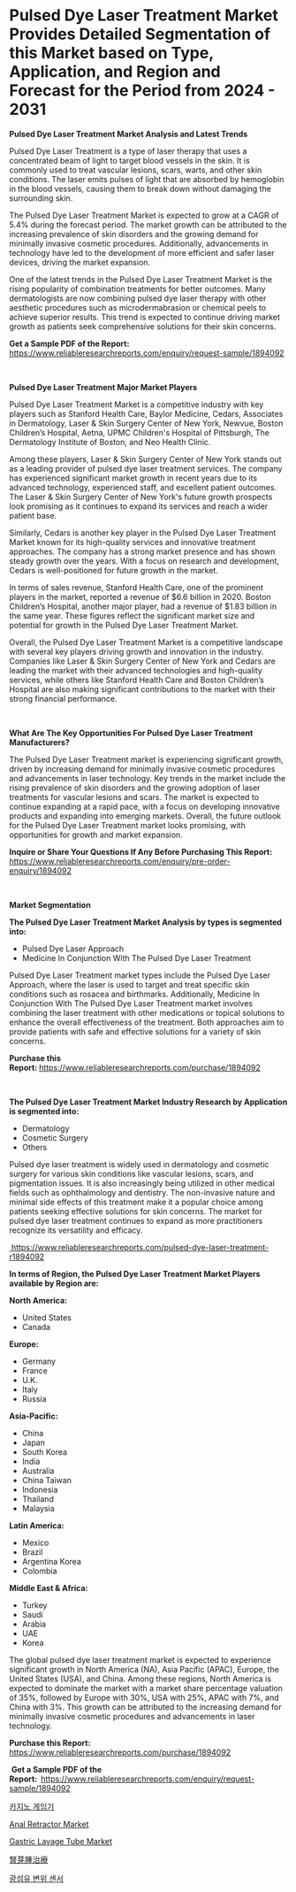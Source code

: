 <p><h1>Pulsed Dye Laser Treatment Market Provides Detailed Segmentation of this Market based on Type, Application, and Region and Forecast for the Period from 2024 - 2031</h1></p><p><strong>Pulsed Dye Laser Treatment Market Analysis and Latest Trends</strong></p>
<p><p>Pulsed Dye Laser Treatment is a type of laser therapy that uses a concentrated beam of light to target blood vessels in the skin. It is commonly used to treat vascular lesions, scars, warts, and other skin conditions. The laser emits pulses of light that are absorbed by hemoglobin in the blood vessels, causing them to break down without damaging the surrounding skin.</p><p>The Pulsed Dye Laser Treatment Market is expected to grow at a CAGR of 5.4% during the forecast period. The market growth can be attributed to the increasing prevalence of skin disorders and the growing demand for minimally invasive cosmetic procedures. Additionally, advancements in technology have led to the development of more efficient and safer laser devices, driving the market expansion.</p><p>One of the latest trends in the Pulsed Dye Laser Treatment Market is the rising popularity of combination treatments for better outcomes. Many dermatologists are now combining pulsed dye laser therapy with other aesthetic procedures such as microdermabrasion or chemical peels to achieve superior results. This trend is expected to continue driving market growth as patients seek comprehensive solutions for their skin concerns.</p></p>
<p><strong>Get a Sample PDF of the Report:&nbsp;</strong> <a href="https://www.reliableresearchreports.com/enquiry/request-sample/1894092">https://www.reliableresearchreports.com/enquiry/request-sample/1894092</a></p>
<p>&nbsp;</p>
<p><strong>Pulsed Dye Laser Treatment Major Market Players</strong></p>
<p><p>Pulsed Dye Laser Treatment Market is a competitive industry with key players such as Stanford Health Care, Baylor Medicine, Cedars, Associates in Dermatology, Laser & Skin Surgery Center of New York, Newvue, Boston Children’s Hospital, Aetna, UPMC Children's Hospital of Pittsburgh, The Dermatology Institute of Boston, and Neo Health Clinic. </p><p>Among these players, Laser & Skin Surgery Center of New York stands out as a leading provider of pulsed dye laser treatment services. The company has experienced significant market growth in recent years due to its advanced technology, experienced staff, and excellent patient outcomes. The Laser & Skin Surgery Center of New York's future growth prospects look promising as it continues to expand its services and reach a wider patient base.</p><p>Similarly, Cedars is another key player in the Pulsed Dye Laser Treatment Market known for its high-quality services and innovative treatment approaches. The company has a strong market presence and has shown steady growth over the years. With a focus on research and development, Cedars is well-positioned for future growth in the market.</p><p>In terms of sales revenue, Stanford Health Care, one of the prominent players in the market, reported a revenue of $6.6 billion in 2020. Boston Children’s Hospital, another major player, had a revenue of $1.83 billion in the same year. These figures reflect the significant market size and potential for growth in the Pulsed Dye Laser Treatment Market.</p><p>Overall, the Pulsed Dye Laser Treatment Market is a competitive landscape with several key players driving growth and innovation in the industry. Companies like Laser & Skin Surgery Center of New York and Cedars are leading the market with their advanced technologies and high-quality services, while others like Stanford Health Care and Boston Children’s Hospital are also making significant contributions to the market with their strong financial performance.</p></p>
<p>&nbsp;</p>
<p><strong>What Are The Key Opportunities For Pulsed Dye Laser Treatment Manufacturers?</strong></p>
<p><p>The Pulsed Dye Laser Treatment market is experiencing significant growth, driven by increasing demand for minimally invasive cosmetic procedures and advancements in laser technology. Key trends in the market include the rising prevalence of skin disorders and the growing adoption of laser treatments for vascular lesions and scars. The market is expected to continue expanding at a rapid pace, with a focus on developing innovative products and expanding into emerging markets. Overall, the future outlook for the Pulsed Dye Laser Treatment market looks promising, with opportunities for growth and market expansion.</p></p>
<p><strong>Inquire or Share Your Questions If Any Before Purchasing This Report:</strong> <a href="https://www.reliableresearchreports.com/enquiry/pre-order-enquiry/1894092">https://www.reliableresearchreports.com/enquiry/pre-order-enquiry/1894092</a></p>
<p>&nbsp;</p>
<p><strong>Market Segmentation</strong></p>
<p><strong>The Pulsed Dye Laser Treatment Market Analysis by types is segmented into:</strong></p>
<p><ul><li>Pulsed Dye Laser Approach</li><li>Medicine In Conjunction With The Pulsed Dye Laser Treatment</li></ul></p>
<p><p>Pulsed Dye Laser Treatment market types include the Pulsed Dye Laser Approach, where the laser is used to target and treat specific skin conditions such as rosacea and birthmarks. Additionally, Medicine In Conjunction With The Pulsed Dye Laser Treatment market involves combining the laser treatment with other medications or topical solutions to enhance the overall effectiveness of the treatment. Both approaches aim to provide patients with safe and effective solutions for a variety of skin concerns.</p></p>
<p><strong>Purchase this Report:&nbsp;</strong><a href="https://www.reliableresearchreports.com/purchase/1894092">https://www.reliableresearchreports.com/purchase/1894092</a></p>
<p>&nbsp;</p>
<p><strong>The Pulsed Dye Laser Treatment Market Industry Research by Application is segmented into:</strong></p>
<p><ul><li>Dermatology</li><li>Cosmetic Surgery</li><li>Others</li></ul></p>
<p><p>Pulsed dye laser treatment is widely used in dermatology and cosmetic surgery for various skin conditions like vascular lesions, scars, and pigmentation issues. It is also increasingly being utilized in other medical fields such as ophthalmology and dentistry. The non-invasive nature and minimal side effects of this treatment make it a popular choice among patients seeking effective solutions for skin concerns. The market for pulsed dye laser treatment continues to expand as more practitioners recognize its versatility and efficacy.</p></p>
<p><a href="https://www.reliableresearchreports.com/pulsed-dye-laser-treatment-r1894092">&nbsp;https://www.reliableresearchreports.com/pulsed-dye-laser-treatment-r1894092</a></p>
<p><strong>In terms of Region, the Pulsed Dye Laser Treatment Market Players available by Region are:</strong></p>
<p>
    <p> <strong> North America: </strong>
        <ul>
            <li>United States</li>
            <li>Canada</li>
        </ul>
        </p> 
    <p> <strong> Europe: </strong>
        <ul>
            <li>Germany</li>
            <li>France</li>
            <li>U.K.</li>
            <li>Italy</li>
            <li>Russia</li>
        </ul>
        </p> 
    <p> <strong> Asia-Pacific: </strong>
        <ul>
            <li>China</li>
            <li>Japan</li>
            <li>South Korea</li>
            <li>India</li>
            <li>Australia</li>
            <li>China Taiwan</li>
            <li>Indonesia</li>
            <li>Thailand</li>
            <li>Malaysia</li>
        </ul>
        </p> 
    <p> <strong> Latin America: </strong>
        <ul>
            <li>Mexico</li>
            <li>Brazil</li>
            <li>Argentina Korea</li>
            <li>Colombia</li>
        </ul>
        </p> 
    <p> <strong> Middle East & Africa: </strong>
        <ul>
            <li>Turkey</li>
            <li>Saudi</li>
            <li>Arabia</li>
            <li>UAE</li>
            <li>Korea</li>
        </ul>
    </p>
    </p>
<p><p>The global pulsed dye laser treatment market is expected to experience significant growth in North America (NA), Asia Pacific (APAC), Europe, the United States (USA), and China. Among these regions, North America is expected to dominate the market with a market share percentage valuation of 35%, followed by Europe with 30%, USA with 25%, APAC with 7%, and China with 3%. This growth can be attributed to the increasing demand for minimally invasive cosmetic procedures and advancements in laser technology.</p></p>
<p><strong>Purchase this Report: </strong><a href="https://www.reliableresearchreports.com/purchase/1894092">https://www.reliableresearchreports.com/purchase/1894092</a></p>
<p>&nbsp;<strong>Get a Sample PDF of the Report:&nbsp;&nbsp;</strong><a href="https://www.reliableresearchreports.com/enquiry/request-sample/1894092">https://www.reliableresearchreports.com/enquiry/request-sample/1894092</a></p>
<p><strong></strong></p>
<p><p><a href="https://github.com/solomonbode85/Market-Research-Report-List-1/blob/main/378328546130.md">카지노 게임기</a></p><p><a href="https://github.com/tamvrosiya/Market-Research-Report-List-4/blob/main/anal-retractor-market.md">Anal Retractor Market</a></p><p><a href="https://github.com/changoleonlaverguenzanoexiste/Market-Research-Report-List-3/blob/main/gastric-lavage-tube-market.md">Gastric Lavage Tube Market</a></p><p><a href="https://github.com/luffiazaza/Market-Research-Report-List-1/blob/main/123809951337.md">腎芽腫治療</a></p><p><a href="https://github.com/PhilToryphy7876567/Market-Research-Report-List-1/blob/main/549410046129.md">광섬유 변위 센서</a></p></p>